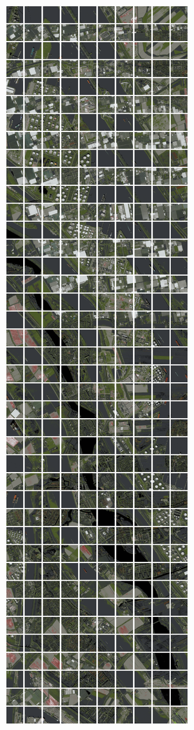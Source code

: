 <html>
<div>
<img src="https://github.com/HakkaTjakka/NL_TILE_MAP/blob/main/18/605/-1047/r.6050.-10470.png" height="44" width="44">
<img src="https://github.com/HakkaTjakka/NL_TILE_MAP/blob/main/18/605/-1047/r.6051.-10470.png" height="44" width="44">
<img src="https://github.com/HakkaTjakka/NL_TILE_MAP/blob/main/18/605/-1047/r.6052.-10470.png" height="44" width="44">
<img src="https://github.com/HakkaTjakka/NL_TILE_MAP/blob/main/18/605/-1047/r.6053.-10470.png" height="44" width="44">
<img src="https://github.com/HakkaTjakka/NL_TILE_MAP/blob/main/18/605/-1047/r.6054.-10470.png" height="44" width="44">
<img src="https://github.com/HakkaTjakka/NL_TILE_MAP/blob/main/18/605/-1047/r.6055.-10470.png" height="44" width="44">
<img src="https://github.com/HakkaTjakka/NL_TILE_MAP/blob/main/18/605/-1047/r.6056.-10470.png" height="44" width="44">
<img src="https://github.com/HakkaTjakka/NL_TILE_MAP/blob/main/18/605/-1047/r.6057.-10470.png" height="44" width="44">
<img src="https://github.com/HakkaTjakka/NL_TILE_MAP/blob/main/18/605/-1047/r.6058.-10470.png" height="44" width="44">
<img src="https://github.com/HakkaTjakka/NL_TILE_MAP/blob/main/18/605/-1047/r.6059.-10470.png" height="44" width="44">
<img src="https://github.com/HakkaTjakka/NL_TILE_MAP/blob/main/18/606/-1047/r.6060.-10470.png" height="44" width="44">
<img src="https://github.com/HakkaTjakka/NL_TILE_MAP/blob/main/18/606/-1047/r.6061.-10470.png" height="44" width="44">
<img src="https://github.com/HakkaTjakka/NL_TILE_MAP/blob/main/18/606/-1047/r.6062.-10470.png" height="44" width="44">
<img src="https://github.com/HakkaTjakka/NL_TILE_MAP/blob/main/18/606/-1047/r.6063.-10470.png" height="44" width="44">
<img src="https://github.com/HakkaTjakka/NL_TILE_MAP/blob/main/18/606/-1047/r.6064.-10470.png" height="44" width="44">
<img src="https://github.com/HakkaTjakka/NL_TILE_MAP/blob/main/18/606/-1047/r.6065.-10470.png" height="44" width="44">
<img src="https://github.com/HakkaTjakka/NL_TILE_MAP/blob/main/18/606/-1047/r.6066.-10470.png" height="44" width="44">
<img src="https://github.com/HakkaTjakka/NL_TILE_MAP/blob/main/18/606/-1047/r.6067.-10470.png" height="44" width="44">
<img src="https://github.com/HakkaTjakka/NL_TILE_MAP/blob/main/18/606/-1047/r.6068.-10470.png" height="44" width="44">
<img src="https://github.com/HakkaTjakka/NL_TILE_MAP/blob/main/18/606/-1047/r.6069.-10470.png" height="44" width="44">
<br>
<img src="https://github.com/HakkaTjakka/NL_TILE_MAP/blob/main/18/605/-1047/r.6050.-10469.png" height="44" width="44">
<img src="https://github.com/HakkaTjakka/NL_TILE_MAP/blob/main/18/605/-1047/r.6051.-10469.png" height="44" width="44">
<img src="https://github.com/HakkaTjakka/NL_TILE_MAP/blob/main/18/605/-1047/r.6052.-10469.png" height="44" width="44">
<img src="https://github.com/HakkaTjakka/NL_TILE_MAP/blob/main/18/605/-1047/r.6053.-10469.png" height="44" width="44">
<img src="https://github.com/HakkaTjakka/NL_TILE_MAP/blob/main/18/605/-1047/r.6054.-10469.png" height="44" width="44">
<img src="https://github.com/HakkaTjakka/NL_TILE_MAP/blob/main/18/605/-1047/r.6055.-10469.png" height="44" width="44">
<img src="https://github.com/HakkaTjakka/NL_TILE_MAP/blob/main/18/605/-1047/r.6056.-10469.png" height="44" width="44">
<img src="https://github.com/HakkaTjakka/NL_TILE_MAP/blob/main/18/605/-1047/r.6057.-10469.png" height="44" width="44">
<img src="https://github.com/HakkaTjakka/NL_TILE_MAP/blob/main/18/605/-1047/r.6058.-10469.png" height="44" width="44">
<img src="https://github.com/HakkaTjakka/NL_TILE_MAP/blob/main/18/605/-1047/r.6059.-10469.png" height="44" width="44">
<img src="https://github.com/HakkaTjakka/NL_TILE_MAP/blob/main/18/606/-1047/r.6060.-10469.png" height="44" width="44">
<img src="https://github.com/HakkaTjakka/NL_TILE_MAP/blob/main/18/606/-1047/r.6061.-10469.png" height="44" width="44">
<img src="https://github.com/HakkaTjakka/NL_TILE_MAP/blob/main/18/606/-1047/r.6062.-10469.png" height="44" width="44">
<img src="https://github.com/HakkaTjakka/NL_TILE_MAP/blob/main/18/606/-1047/r.6063.-10469.png" height="44" width="44">
<img src="https://github.com/HakkaTjakka/NL_TILE_MAP/blob/main/18/606/-1047/r.6064.-10469.png" height="44" width="44">
<img src="https://github.com/HakkaTjakka/NL_TILE_MAP/blob/main/18/606/-1047/r.6065.-10469.png" height="44" width="44">
<img src="https://github.com/HakkaTjakka/NL_TILE_MAP/blob/main/18/606/-1047/r.6066.-10469.png" height="44" width="44">
<img src="https://github.com/HakkaTjakka/NL_TILE_MAP/blob/main/18/606/-1047/r.6067.-10469.png" height="44" width="44">
<img src="https://github.com/HakkaTjakka/NL_TILE_MAP/blob/main/18/606/-1047/r.6068.-10469.png" height="44" width="44">
<img src="https://github.com/HakkaTjakka/NL_TILE_MAP/blob/main/18/606/-1047/r.6069.-10469.png" height="44" width="44">
<br>
<img src="https://github.com/HakkaTjakka/NL_TILE_MAP/blob/main/18/605/-1047/r.6050.-10468.png" height="44" width="44">
<img src="https://github.com/HakkaTjakka/NL_TILE_MAP/blob/main/18/605/-1047/r.6051.-10468.png" height="44" width="44">
<img src="https://github.com/HakkaTjakka/NL_TILE_MAP/blob/main/18/605/-1047/r.6052.-10468.png" height="44" width="44">
<img src="https://github.com/HakkaTjakka/NL_TILE_MAP/blob/main/18/605/-1047/r.6053.-10468.png" height="44" width="44">
<img src="https://github.com/HakkaTjakka/NL_TILE_MAP/blob/main/18/605/-1047/r.6054.-10468.png" height="44" width="44">
<img src="https://github.com/HakkaTjakka/NL_TILE_MAP/blob/main/18/605/-1047/r.6055.-10468.png" height="44" width="44">
<img src="https://github.com/HakkaTjakka/NL_TILE_MAP/blob/main/18/605/-1047/r.6056.-10468.png" height="44" width="44">
<img src="https://github.com/HakkaTjakka/NL_TILE_MAP/blob/main/18/605/-1047/r.6057.-10468.png" height="44" width="44">
<img src="https://github.com/HakkaTjakka/NL_TILE_MAP/blob/main/18/605/-1047/r.6058.-10468.png" height="44" width="44">
<img src="https://github.com/HakkaTjakka/NL_TILE_MAP/blob/main/18/605/-1047/r.6059.-10468.png" height="44" width="44">
<img src="https://github.com/HakkaTjakka/NL_TILE_MAP/blob/main/18/606/-1047/r.6060.-10468.png" height="44" width="44">
<img src="https://github.com/HakkaTjakka/NL_TILE_MAP/blob/main/18/606/-1047/r.6061.-10468.png" height="44" width="44">
<img src="https://github.com/HakkaTjakka/NL_TILE_MAP/blob/main/18/606/-1047/r.6062.-10468.png" height="44" width="44">
<img src="https://github.com/HakkaTjakka/NL_TILE_MAP/blob/main/18/606/-1047/r.6063.-10468.png" height="44" width="44">
<img src="https://github.com/HakkaTjakka/NL_TILE_MAP/blob/main/18/606/-1047/r.6064.-10468.png" height="44" width="44">
<img src="https://github.com/HakkaTjakka/NL_TILE_MAP/blob/main/18/606/-1047/r.6065.-10468.png" height="44" width="44">
<img src="https://github.com/HakkaTjakka/NL_TILE_MAP/blob/main/18/606/-1047/r.6066.-10468.png" height="44" width="44">
<img src="https://github.com/HakkaTjakka/NL_TILE_MAP/blob/main/18/606/-1047/r.6067.-10468.png" height="44" width="44">
<img src="https://github.com/HakkaTjakka/NL_TILE_MAP/blob/main/18/606/-1047/r.6068.-10468.png" height="44" width="44">
<img src="https://github.com/HakkaTjakka/NL_TILE_MAP/blob/main/18/606/-1047/r.6069.-10468.png" height="44" width="44">
<br>
<img src="https://github.com/HakkaTjakka/NL_TILE_MAP/blob/main/18/605/-1047/r.6050.-10467.png" height="44" width="44">
<img src="https://github.com/HakkaTjakka/NL_TILE_MAP/blob/main/18/605/-1047/r.6051.-10467.png" height="44" width="44">
<img src="https://github.com/HakkaTjakka/NL_TILE_MAP/blob/main/18/605/-1047/r.6052.-10467.png" height="44" width="44">
<img src="https://github.com/HakkaTjakka/NL_TILE_MAP/blob/main/18/605/-1047/r.6053.-10467.png" height="44" width="44">
<img src="https://github.com/HakkaTjakka/NL_TILE_MAP/blob/main/18/605/-1047/r.6054.-10467.png" height="44" width="44">
<img src="https://github.com/HakkaTjakka/NL_TILE_MAP/blob/main/18/605/-1047/r.6055.-10467.png" height="44" width="44">
<img src="https://github.com/HakkaTjakka/NL_TILE_MAP/blob/main/18/605/-1047/r.6056.-10467.png" height="44" width="44">
<img src="https://github.com/HakkaTjakka/NL_TILE_MAP/blob/main/18/605/-1047/r.6057.-10467.png" height="44" width="44">
<img src="https://github.com/HakkaTjakka/NL_TILE_MAP/blob/main/18/605/-1047/r.6058.-10467.png" height="44" width="44">
<img src="https://github.com/HakkaTjakka/NL_TILE_MAP/blob/main/18/605/-1047/r.6059.-10467.png" height="44" width="44">
<img src="https://github.com/HakkaTjakka/NL_TILE_MAP/blob/main/18/606/-1047/r.6060.-10467.png" height="44" width="44">
<img src="https://github.com/HakkaTjakka/NL_TILE_MAP/blob/main/18/606/-1047/r.6061.-10467.png" height="44" width="44">
<img src="https://github.com/HakkaTjakka/NL_TILE_MAP/blob/main/18/606/-1047/r.6062.-10467.png" height="44" width="44">
<img src="https://github.com/HakkaTjakka/NL_TILE_MAP/blob/main/18/606/-1047/r.6063.-10467.png" height="44" width="44">
<img src="https://github.com/HakkaTjakka/NL_TILE_MAP/blob/main/18/606/-1047/r.6064.-10467.png" height="44" width="44">
<img src="https://github.com/HakkaTjakka/NL_TILE_MAP/blob/main/18/606/-1047/r.6065.-10467.png" height="44" width="44">
<img src="https://github.com/HakkaTjakka/NL_TILE_MAP/blob/main/18/606/-1047/r.6066.-10467.png" height="44" width="44">
<img src="https://github.com/HakkaTjakka/NL_TILE_MAP/blob/main/18/606/-1047/r.6067.-10467.png" height="44" width="44">
<img src="https://github.com/HakkaTjakka/NL_TILE_MAP/blob/main/18/606/-1047/r.6068.-10467.png" height="44" width="44">
<img src="https://github.com/HakkaTjakka/NL_TILE_MAP/blob/main/18/606/-1047/r.6069.-10467.png" height="44" width="44">
<br>
<img src="https://github.com/HakkaTjakka/NL_TILE_MAP/blob/main/18/605/-1047/r.6050.-10466.png" height="44" width="44">
<img src="https://github.com/HakkaTjakka/NL_TILE_MAP/blob/main/18/605/-1047/r.6051.-10466.png" height="44" width="44">
<img src="https://github.com/HakkaTjakka/NL_TILE_MAP/blob/main/18/605/-1047/r.6052.-10466.png" height="44" width="44">
<img src="https://github.com/HakkaTjakka/NL_TILE_MAP/blob/main/18/605/-1047/r.6053.-10466.png" height="44" width="44">
<img src="https://github.com/HakkaTjakka/NL_TILE_MAP/blob/main/18/605/-1047/r.6054.-10466.png" height="44" width="44">
<img src="https://github.com/HakkaTjakka/NL_TILE_MAP/blob/main/18/605/-1047/r.6055.-10466.png" height="44" width="44">
<img src="https://github.com/HakkaTjakka/NL_TILE_MAP/blob/main/18/605/-1047/r.6056.-10466.png" height="44" width="44">
<img src="https://github.com/HakkaTjakka/NL_TILE_MAP/blob/main/18/605/-1047/r.6057.-10466.png" height="44" width="44">
<img src="https://github.com/HakkaTjakka/NL_TILE_MAP/blob/main/18/605/-1047/r.6058.-10466.png" height="44" width="44">
<img src="https://github.com/HakkaTjakka/NL_TILE_MAP/blob/main/18/605/-1047/r.6059.-10466.png" height="44" width="44">
<img src="https://github.com/HakkaTjakka/NL_TILE_MAP/blob/main/18/606/-1047/r.6060.-10466.png" height="44" width="44">
<img src="https://github.com/HakkaTjakka/NL_TILE_MAP/blob/main/18/606/-1047/r.6061.-10466.png" height="44" width="44">
<img src="https://github.com/HakkaTjakka/NL_TILE_MAP/blob/main/18/606/-1047/r.6062.-10466.png" height="44" width="44">
<img src="https://github.com/HakkaTjakka/NL_TILE_MAP/blob/main/18/606/-1047/r.6063.-10466.png" height="44" width="44">
<img src="https://github.com/HakkaTjakka/NL_TILE_MAP/blob/main/18/606/-1047/r.6064.-10466.png" height="44" width="44">
<img src="https://github.com/HakkaTjakka/NL_TILE_MAP/blob/main/18/606/-1047/r.6065.-10466.png" height="44" width="44">
<img src="https://github.com/HakkaTjakka/NL_TILE_MAP/blob/main/18/606/-1047/r.6066.-10466.png" height="44" width="44">
<img src="https://github.com/HakkaTjakka/NL_TILE_MAP/blob/main/18/606/-1047/r.6067.-10466.png" height="44" width="44">
<img src="https://github.com/HakkaTjakka/NL_TILE_MAP/blob/main/18/606/-1047/r.6068.-10466.png" height="44" width="44">
<img src="https://github.com/HakkaTjakka/NL_TILE_MAP/blob/main/18/606/-1047/r.6069.-10466.png" height="44" width="44">
<br>
<img src="https://github.com/HakkaTjakka/NL_TILE_MAP/blob/main/18/605/-1047/r.6050.-10465.png" height="44" width="44">
<img src="https://github.com/HakkaTjakka/NL_TILE_MAP/blob/main/18/605/-1047/r.6051.-10465.png" height="44" width="44">
<img src="https://github.com/HakkaTjakka/NL_TILE_MAP/blob/main/18/605/-1047/r.6052.-10465.png" height="44" width="44">
<img src="https://github.com/HakkaTjakka/NL_TILE_MAP/blob/main/18/605/-1047/r.6053.-10465.png" height="44" width="44">
<img src="https://github.com/HakkaTjakka/NL_TILE_MAP/blob/main/18/605/-1047/r.6054.-10465.png" height="44" width="44">
<img src="https://github.com/HakkaTjakka/NL_TILE_MAP/blob/main/18/605/-1047/r.6055.-10465.png" height="44" width="44">
<img src="https://github.com/HakkaTjakka/NL_TILE_MAP/blob/main/18/605/-1047/r.6056.-10465.png" height="44" width="44">
<img src="https://github.com/HakkaTjakka/NL_TILE_MAP/blob/main/18/605/-1047/r.6057.-10465.png" height="44" width="44">
<img src="https://github.com/HakkaTjakka/NL_TILE_MAP/blob/main/18/605/-1047/r.6058.-10465.png" height="44" width="44">
<img src="https://github.com/HakkaTjakka/NL_TILE_MAP/blob/main/18/605/-1047/r.6059.-10465.png" height="44" width="44">
<img src="https://github.com/HakkaTjakka/NL_TILE_MAP/blob/main/18/606/-1047/r.6060.-10465.png" height="44" width="44">
<img src="https://github.com/HakkaTjakka/NL_TILE_MAP/blob/main/18/606/-1047/r.6061.-10465.png" height="44" width="44">
<img src="https://github.com/HakkaTjakka/NL_TILE_MAP/blob/main/18/606/-1047/r.6062.-10465.png" height="44" width="44">
<img src="https://github.com/HakkaTjakka/NL_TILE_MAP/blob/main/18/606/-1047/r.6063.-10465.png" height="44" width="44">
<img src="https://github.com/HakkaTjakka/NL_TILE_MAP/blob/main/18/606/-1047/r.6064.-10465.png" height="44" width="44">
<img src="https://github.com/HakkaTjakka/NL_TILE_MAP/blob/main/18/606/-1047/r.6065.-10465.png" height="44" width="44">
<img src="https://github.com/HakkaTjakka/NL_TILE_MAP/blob/main/18/606/-1047/r.6066.-10465.png" height="44" width="44">
<img src="https://github.com/HakkaTjakka/NL_TILE_MAP/blob/main/18/606/-1047/r.6067.-10465.png" height="44" width="44">
<img src="https://github.com/HakkaTjakka/NL_TILE_MAP/blob/main/18/606/-1047/r.6068.-10465.png" height="44" width="44">
<img src="https://github.com/HakkaTjakka/NL_TILE_MAP/blob/main/18/606/-1047/r.6069.-10465.png" height="44" width="44">
<br>
<img src="https://github.com/HakkaTjakka/NL_TILE_MAP/blob/main/18/605/-1047/r.6050.-10464.png" height="44" width="44">
<img src="https://github.com/HakkaTjakka/NL_TILE_MAP/blob/main/18/605/-1047/r.6051.-10464.png" height="44" width="44">
<img src="https://github.com/HakkaTjakka/NL_TILE_MAP/blob/main/18/605/-1047/r.6052.-10464.png" height="44" width="44">
<img src="https://github.com/HakkaTjakka/NL_TILE_MAP/blob/main/18/605/-1047/r.6053.-10464.png" height="44" width="44">
<img src="https://github.com/HakkaTjakka/NL_TILE_MAP/blob/main/18/605/-1047/r.6054.-10464.png" height="44" width="44">
<img src="https://github.com/HakkaTjakka/NL_TILE_MAP/blob/main/18/605/-1047/r.6055.-10464.png" height="44" width="44">
<img src="https://github.com/HakkaTjakka/NL_TILE_MAP/blob/main/18/605/-1047/r.6056.-10464.png" height="44" width="44">
<img src="https://github.com/HakkaTjakka/NL_TILE_MAP/blob/main/18/605/-1047/r.6057.-10464.png" height="44" width="44">
<img src="https://github.com/HakkaTjakka/NL_TILE_MAP/blob/main/18/605/-1047/r.6058.-10464.png" height="44" width="44">
<img src="https://github.com/HakkaTjakka/NL_TILE_MAP/blob/main/18/605/-1047/r.6059.-10464.png" height="44" width="44">
<img src="https://github.com/HakkaTjakka/NL_TILE_MAP/blob/main/18/606/-1047/r.6060.-10464.png" height="44" width="44">
<img src="https://github.com/HakkaTjakka/NL_TILE_MAP/blob/main/18/606/-1047/r.6061.-10464.png" height="44" width="44">
<img src="https://github.com/HakkaTjakka/NL_TILE_MAP/blob/main/18/606/-1047/r.6062.-10464.png" height="44" width="44">
<img src="https://github.com/HakkaTjakka/NL_TILE_MAP/blob/main/18/606/-1047/r.6063.-10464.png" height="44" width="44">
<img src="https://github.com/HakkaTjakka/NL_TILE_MAP/blob/main/18/606/-1047/r.6064.-10464.png" height="44" width="44">
<img src="https://github.com/HakkaTjakka/NL_TILE_MAP/blob/main/18/606/-1047/r.6065.-10464.png" height="44" width="44">
<img src="https://github.com/HakkaTjakka/NL_TILE_MAP/blob/main/18/606/-1047/r.6066.-10464.png" height="44" width="44">
<img src="https://github.com/HakkaTjakka/NL_TILE_MAP/blob/main/18/606/-1047/r.6067.-10464.png" height="44" width="44">
<img src="https://github.com/HakkaTjakka/NL_TILE_MAP/blob/main/18/606/-1047/r.6068.-10464.png" height="44" width="44">
<img src="https://github.com/HakkaTjakka/NL_TILE_MAP/blob/main/18/606/-1047/r.6069.-10464.png" height="44" width="44">
<br>
<img src="https://github.com/HakkaTjakka/NL_TILE_MAP/blob/main/18/605/-1047/r.6050.-10463.png" height="44" width="44">
<img src="https://github.com/HakkaTjakka/NL_TILE_MAP/blob/main/18/605/-1047/r.6051.-10463.png" height="44" width="44">
<img src="https://github.com/HakkaTjakka/NL_TILE_MAP/blob/main/18/605/-1047/r.6052.-10463.png" height="44" width="44">
<img src="https://github.com/HakkaTjakka/NL_TILE_MAP/blob/main/18/605/-1047/r.6053.-10463.png" height="44" width="44">
<img src="https://github.com/HakkaTjakka/NL_TILE_MAP/blob/main/18/605/-1047/r.6054.-10463.png" height="44" width="44">
<img src="https://github.com/HakkaTjakka/NL_TILE_MAP/blob/main/18/605/-1047/r.6055.-10463.png" height="44" width="44">
<img src="https://github.com/HakkaTjakka/NL_TILE_MAP/blob/main/18/605/-1047/r.6056.-10463.png" height="44" width="44">
<img src="https://github.com/HakkaTjakka/NL_TILE_MAP/blob/main/18/605/-1047/r.6057.-10463.png" height="44" width="44">
<img src="https://github.com/HakkaTjakka/NL_TILE_MAP/blob/main/18/605/-1047/r.6058.-10463.png" height="44" width="44">
<img src="https://github.com/HakkaTjakka/NL_TILE_MAP/blob/main/18/605/-1047/r.6059.-10463.png" height="44" width="44">
<img src="https://github.com/HakkaTjakka/NL_TILE_MAP/blob/main/18/606/-1047/r.6060.-10463.png" height="44" width="44">
<img src="https://github.com/HakkaTjakka/NL_TILE_MAP/blob/main/18/606/-1047/r.6061.-10463.png" height="44" width="44">
<img src="https://github.com/HakkaTjakka/NL_TILE_MAP/blob/main/18/606/-1047/r.6062.-10463.png" height="44" width="44">
<img src="https://github.com/HakkaTjakka/NL_TILE_MAP/blob/main/18/606/-1047/r.6063.-10463.png" height="44" width="44">
<img src="https://github.com/HakkaTjakka/NL_TILE_MAP/blob/main/18/606/-1047/r.6064.-10463.png" height="44" width="44">
<img src="https://github.com/HakkaTjakka/NL_TILE_MAP/blob/main/18/606/-1047/r.6065.-10463.png" height="44" width="44">
<img src="https://github.com/HakkaTjakka/NL_TILE_MAP/blob/main/18/606/-1047/r.6066.-10463.png" height="44" width="44">
<img src="https://github.com/HakkaTjakka/NL_TILE_MAP/blob/main/18/606/-1047/r.6067.-10463.png" height="44" width="44">
<img src="https://github.com/HakkaTjakka/NL_TILE_MAP/blob/main/18/606/-1047/r.6068.-10463.png" height="44" width="44">
<img src="https://github.com/HakkaTjakka/NL_TILE_MAP/blob/main/18/606/-1047/r.6069.-10463.png" height="44" width="44">
<br>
<img src="https://github.com/HakkaTjakka/NL_TILE_MAP/blob/main/18/605/-1047/r.6050.-10462.png" height="44" width="44">
<img src="https://github.com/HakkaTjakka/NL_TILE_MAP/blob/main/18/605/-1047/r.6051.-10462.png" height="44" width="44">
<img src="https://github.com/HakkaTjakka/NL_TILE_MAP/blob/main/18/605/-1047/r.6052.-10462.png" height="44" width="44">
<img src="https://github.com/HakkaTjakka/NL_TILE_MAP/blob/main/18/605/-1047/r.6053.-10462.png" height="44" width="44">
<img src="https://github.com/HakkaTjakka/NL_TILE_MAP/blob/main/18/605/-1047/r.6054.-10462.png" height="44" width="44">
<img src="https://github.com/HakkaTjakka/NL_TILE_MAP/blob/main/18/605/-1047/r.6055.-10462.png" height="44" width="44">
<img src="https://github.com/HakkaTjakka/NL_TILE_MAP/blob/main/18/605/-1047/r.6056.-10462.png" height="44" width="44">
<img src="https://github.com/HakkaTjakka/NL_TILE_MAP/blob/main/18/605/-1047/r.6057.-10462.png" height="44" width="44">
<img src="https://github.com/HakkaTjakka/NL_TILE_MAP/blob/main/18/605/-1047/r.6058.-10462.png" height="44" width="44">
<img src="https://github.com/HakkaTjakka/NL_TILE_MAP/blob/main/18/605/-1047/r.6059.-10462.png" height="44" width="44">
<img src="https://github.com/HakkaTjakka/NL_TILE_MAP/blob/main/18/606/-1047/r.6060.-10462.png" height="44" width="44">
<img src="https://github.com/HakkaTjakka/NL_TILE_MAP/blob/main/18/606/-1047/r.6061.-10462.png" height="44" width="44">
<img src="https://github.com/HakkaTjakka/NL_TILE_MAP/blob/main/18/606/-1047/r.6062.-10462.png" height="44" width="44">
<img src="https://github.com/HakkaTjakka/NL_TILE_MAP/blob/main/18/606/-1047/r.6063.-10462.png" height="44" width="44">
<img src="https://github.com/HakkaTjakka/NL_TILE_MAP/blob/main/18/606/-1047/r.6064.-10462.png" height="44" width="44">
<img src="https://github.com/HakkaTjakka/NL_TILE_MAP/blob/main/18/606/-1047/r.6065.-10462.png" height="44" width="44">
<img src="https://github.com/HakkaTjakka/NL_TILE_MAP/blob/main/18/606/-1047/r.6066.-10462.png" height="44" width="44">
<img src="https://github.com/HakkaTjakka/NL_TILE_MAP/blob/main/18/606/-1047/r.6067.-10462.png" height="44" width="44">
<img src="https://github.com/HakkaTjakka/NL_TILE_MAP/blob/main/18/606/-1047/r.6068.-10462.png" height="44" width="44">
<img src="https://github.com/HakkaTjakka/NL_TILE_MAP/blob/main/18/606/-1047/r.6069.-10462.png" height="44" width="44">
<br>
<img src="https://github.com/HakkaTjakka/NL_TILE_MAP/blob/main/18/605/-1047/r.6050.-10461.png" height="44" width="44">
<img src="https://github.com/HakkaTjakka/NL_TILE_MAP/blob/main/18/605/-1047/r.6051.-10461.png" height="44" width="44">
<img src="https://github.com/HakkaTjakka/NL_TILE_MAP/blob/main/18/605/-1047/r.6052.-10461.png" height="44" width="44">
<img src="https://github.com/HakkaTjakka/NL_TILE_MAP/blob/main/18/605/-1047/r.6053.-10461.png" height="44" width="44">
<img src="https://github.com/HakkaTjakka/NL_TILE_MAP/blob/main/18/605/-1047/r.6054.-10461.png" height="44" width="44">
<img src="https://github.com/HakkaTjakka/NL_TILE_MAP/blob/main/18/605/-1047/r.6055.-10461.png" height="44" width="44">
<img src="https://github.com/HakkaTjakka/NL_TILE_MAP/blob/main/18/605/-1047/r.6056.-10461.png" height="44" width="44">
<img src="https://github.com/HakkaTjakka/NL_TILE_MAP/blob/main/18/605/-1047/r.6057.-10461.png" height="44" width="44">
<img src="https://github.com/HakkaTjakka/NL_TILE_MAP/blob/main/18/605/-1047/r.6058.-10461.png" height="44" width="44">
<img src="https://github.com/HakkaTjakka/NL_TILE_MAP/blob/main/18/605/-1047/r.6059.-10461.png" height="44" width="44">
<img src="https://github.com/HakkaTjakka/NL_TILE_MAP/blob/main/18/606/-1047/r.6060.-10461.png" height="44" width="44">
<img src="https://github.com/HakkaTjakka/NL_TILE_MAP/blob/main/18/606/-1047/r.6061.-10461.png" height="44" width="44">
<img src="https://github.com/HakkaTjakka/NL_TILE_MAP/blob/main/18/606/-1047/r.6062.-10461.png" height="44" width="44">
<img src="https://github.com/HakkaTjakka/NL_TILE_MAP/blob/main/18/606/-1047/r.6063.-10461.png" height="44" width="44">
<img src="https://github.com/HakkaTjakka/NL_TILE_MAP/blob/main/18/606/-1047/r.6064.-10461.png" height="44" width="44">
<img src="https://github.com/HakkaTjakka/NL_TILE_MAP/blob/main/18/606/-1047/r.6065.-10461.png" height="44" width="44">
<img src="https://github.com/HakkaTjakka/NL_TILE_MAP/blob/main/18/606/-1047/r.6066.-10461.png" height="44" width="44">
<img src="https://github.com/HakkaTjakka/NL_TILE_MAP/blob/main/18/606/-1047/r.6067.-10461.png" height="44" width="44">
<img src="https://github.com/HakkaTjakka/NL_TILE_MAP/blob/main/18/606/-1047/r.6068.-10461.png" height="44" width="44">
<img src="https://github.com/HakkaTjakka/NL_TILE_MAP/blob/main/18/606/-1047/r.6069.-10461.png" height="44" width="44">
<br>
<img src="https://github.com/HakkaTjakka/NL_TILE_MAP/blob/main/18/605/-1046/r.6050.-10460.png" height="44" width="44">
<img src="https://github.com/HakkaTjakka/NL_TILE_MAP/blob/main/18/605/-1046/r.6051.-10460.png" height="44" width="44">
<img src="https://github.com/HakkaTjakka/NL_TILE_MAP/blob/main/18/605/-1046/r.6052.-10460.png" height="44" width="44">
<img src="https://github.com/HakkaTjakka/NL_TILE_MAP/blob/main/18/605/-1046/r.6053.-10460.png" height="44" width="44">
<img src="https://github.com/HakkaTjakka/NL_TILE_MAP/blob/main/18/605/-1046/r.6054.-10460.png" height="44" width="44">
<img src="https://github.com/HakkaTjakka/NL_TILE_MAP/blob/main/18/605/-1046/r.6055.-10460.png" height="44" width="44">
<img src="https://github.com/HakkaTjakka/NL_TILE_MAP/blob/main/18/605/-1046/r.6056.-10460.png" height="44" width="44">
<img src="https://github.com/HakkaTjakka/NL_TILE_MAP/blob/main/18/605/-1046/r.6057.-10460.png" height="44" width="44">
<img src="https://github.com/HakkaTjakka/NL_TILE_MAP/blob/main/18/605/-1046/r.6058.-10460.png" height="44" width="44">
<img src="https://github.com/HakkaTjakka/NL_TILE_MAP/blob/main/18/605/-1046/r.6059.-10460.png" height="44" width="44">
<img src="https://github.com/HakkaTjakka/NL_TILE_MAP/blob/main/18/606/-1046/r.6060.-10460.png" height="44" width="44">
<img src="https://github.com/HakkaTjakka/NL_TILE_MAP/blob/main/18/606/-1046/r.6061.-10460.png" height="44" width="44">
<img src="https://github.com/HakkaTjakka/NL_TILE_MAP/blob/main/18/606/-1046/r.6062.-10460.png" height="44" width="44">
<img src="https://github.com/HakkaTjakka/NL_TILE_MAP/blob/main/18/606/-1046/r.6063.-10460.png" height="44" width="44">
<img src="https://github.com/HakkaTjakka/NL_TILE_MAP/blob/main/18/606/-1046/r.6064.-10460.png" height="44" width="44">
<img src="https://github.com/HakkaTjakka/NL_TILE_MAP/blob/main/18/606/-1046/r.6065.-10460.png" height="44" width="44">
<img src="https://github.com/HakkaTjakka/NL_TILE_MAP/blob/main/18/606/-1046/r.6066.-10460.png" height="44" width="44">
<img src="https://github.com/HakkaTjakka/NL_TILE_MAP/blob/main/18/606/-1046/r.6067.-10460.png" height="44" width="44">
<img src="https://github.com/HakkaTjakka/NL_TILE_MAP/blob/main/18/606/-1046/r.6068.-10460.png" height="44" width="44">
<img src="https://github.com/HakkaTjakka/NL_TILE_MAP/blob/main/18/606/-1046/r.6069.-10460.png" height="44" width="44">
<br>
<img src="https://github.com/HakkaTjakka/NL_TILE_MAP/blob/main/18/605/-1046/r.6050.-10459.png" height="44" width="44">
<img src="https://github.com/HakkaTjakka/NL_TILE_MAP/blob/main/18/605/-1046/r.6051.-10459.png" height="44" width="44">
<img src="https://github.com/HakkaTjakka/NL_TILE_MAP/blob/main/18/605/-1046/r.6052.-10459.png" height="44" width="44">
<img src="https://github.com/HakkaTjakka/NL_TILE_MAP/blob/main/18/605/-1046/r.6053.-10459.png" height="44" width="44">
<img src="https://github.com/HakkaTjakka/NL_TILE_MAP/blob/main/18/605/-1046/r.6054.-10459.png" height="44" width="44">
<img src="https://github.com/HakkaTjakka/NL_TILE_MAP/blob/main/18/605/-1046/r.6055.-10459.png" height="44" width="44">
<img src="https://github.com/HakkaTjakka/NL_TILE_MAP/blob/main/18/605/-1046/r.6056.-10459.png" height="44" width="44">
<img src="https://github.com/HakkaTjakka/NL_TILE_MAP/blob/main/18/605/-1046/r.6057.-10459.png" height="44" width="44">
<img src="https://github.com/HakkaTjakka/NL_TILE_MAP/blob/main/18/605/-1046/r.6058.-10459.png" height="44" width="44">
<img src="https://github.com/HakkaTjakka/NL_TILE_MAP/blob/main/18/605/-1046/r.6059.-10459.png" height="44" width="44">
<img src="https://github.com/HakkaTjakka/NL_TILE_MAP/blob/main/18/606/-1046/r.6060.-10459.png" height="44" width="44">
<img src="https://github.com/HakkaTjakka/NL_TILE_MAP/blob/main/18/606/-1046/r.6061.-10459.png" height="44" width="44">
<img src="https://github.com/HakkaTjakka/NL_TILE_MAP/blob/main/18/606/-1046/r.6062.-10459.png" height="44" width="44">
<img src="https://github.com/HakkaTjakka/NL_TILE_MAP/blob/main/18/606/-1046/r.6063.-10459.png" height="44" width="44">
<img src="https://github.com/HakkaTjakka/NL_TILE_MAP/blob/main/18/606/-1046/r.6064.-10459.png" height="44" width="44">
<img src="https://github.com/HakkaTjakka/NL_TILE_MAP/blob/main/18/606/-1046/r.6065.-10459.png" height="44" width="44">
<img src="https://github.com/HakkaTjakka/NL_TILE_MAP/blob/main/18/606/-1046/r.6066.-10459.png" height="44" width="44">
<img src="https://github.com/HakkaTjakka/NL_TILE_MAP/blob/main/18/606/-1046/r.6067.-10459.png" height="44" width="44">
<img src="https://github.com/HakkaTjakka/NL_TILE_MAP/blob/main/18/606/-1046/r.6068.-10459.png" height="44" width="44">
<img src="https://github.com/HakkaTjakka/NL_TILE_MAP/blob/main/18/606/-1046/r.6069.-10459.png" height="44" width="44">
<br>
<img src="https://github.com/HakkaTjakka/NL_TILE_MAP/blob/main/18/605/-1046/r.6050.-10458.png" height="44" width="44">
<img src="https://github.com/HakkaTjakka/NL_TILE_MAP/blob/main/18/605/-1046/r.6051.-10458.png" height="44" width="44">
<img src="https://github.com/HakkaTjakka/NL_TILE_MAP/blob/main/18/605/-1046/r.6052.-10458.png" height="44" width="44">
<img src="https://github.com/HakkaTjakka/NL_TILE_MAP/blob/main/18/605/-1046/r.6053.-10458.png" height="44" width="44">
<img src="https://github.com/HakkaTjakka/NL_TILE_MAP/blob/main/18/605/-1046/r.6054.-10458.png" height="44" width="44">
<img src="https://github.com/HakkaTjakka/NL_TILE_MAP/blob/main/18/605/-1046/r.6055.-10458.png" height="44" width="44">
<img src="https://github.com/HakkaTjakka/NL_TILE_MAP/blob/main/18/605/-1046/r.6056.-10458.png" height="44" width="44">
<img src="https://github.com/HakkaTjakka/NL_TILE_MAP/blob/main/18/605/-1046/r.6057.-10458.png" height="44" width="44">
<img src="https://github.com/HakkaTjakka/NL_TILE_MAP/blob/main/18/605/-1046/r.6058.-10458.png" height="44" width="44">
<img src="https://github.com/HakkaTjakka/NL_TILE_MAP/blob/main/18/605/-1046/r.6059.-10458.png" height="44" width="44">
<img src="https://github.com/HakkaTjakka/NL_TILE_MAP/blob/main/18/606/-1046/r.6060.-10458.png" height="44" width="44">
<img src="https://github.com/HakkaTjakka/NL_TILE_MAP/blob/main/18/606/-1046/r.6061.-10458.png" height="44" width="44">
<img src="https://github.com/HakkaTjakka/NL_TILE_MAP/blob/main/18/606/-1046/r.6062.-10458.png" height="44" width="44">
<img src="https://github.com/HakkaTjakka/NL_TILE_MAP/blob/main/18/606/-1046/r.6063.-10458.png" height="44" width="44">
<img src="https://github.com/HakkaTjakka/NL_TILE_MAP/blob/main/18/606/-1046/r.6064.-10458.png" height="44" width="44">
<img src="https://github.com/HakkaTjakka/NL_TILE_MAP/blob/main/18/606/-1046/r.6065.-10458.png" height="44" width="44">
<img src="https://github.com/HakkaTjakka/NL_TILE_MAP/blob/main/18/606/-1046/r.6066.-10458.png" height="44" width="44">
<img src="https://github.com/HakkaTjakka/NL_TILE_MAP/blob/main/18/606/-1046/r.6067.-10458.png" height="44" width="44">
<img src="https://github.com/HakkaTjakka/NL_TILE_MAP/blob/main/18/606/-1046/r.6068.-10458.png" height="44" width="44">
<img src="https://github.com/HakkaTjakka/NL_TILE_MAP/blob/main/18/606/-1046/r.6069.-10458.png" height="44" width="44">
<br>
<img src="https://github.com/HakkaTjakka/NL_TILE_MAP/blob/main/18/605/-1046/r.6050.-10457.png" height="44" width="44">
<img src="https://github.com/HakkaTjakka/NL_TILE_MAP/blob/main/18/605/-1046/r.6051.-10457.png" height="44" width="44">
<img src="https://github.com/HakkaTjakka/NL_TILE_MAP/blob/main/18/605/-1046/r.6052.-10457.png" height="44" width="44">
<img src="https://github.com/HakkaTjakka/NL_TILE_MAP/blob/main/18/605/-1046/r.6053.-10457.png" height="44" width="44">
<img src="https://github.com/HakkaTjakka/NL_TILE_MAP/blob/main/18/605/-1046/r.6054.-10457.png" height="44" width="44">
<img src="https://github.com/HakkaTjakka/NL_TILE_MAP/blob/main/18/605/-1046/r.6055.-10457.png" height="44" width="44">
<img src="https://github.com/HakkaTjakka/NL_TILE_MAP/blob/main/18/605/-1046/r.6056.-10457.png" height="44" width="44">
<img src="https://github.com/HakkaTjakka/NL_TILE_MAP/blob/main/18/605/-1046/r.6057.-10457.png" height="44" width="44">
<img src="https://github.com/HakkaTjakka/NL_TILE_MAP/blob/main/18/605/-1046/r.6058.-10457.png" height="44" width="44">
<img src="https://github.com/HakkaTjakka/NL_TILE_MAP/blob/main/18/605/-1046/r.6059.-10457.png" height="44" width="44">
<img src="https://github.com/HakkaTjakka/NL_TILE_MAP/blob/main/18/606/-1046/r.6060.-10457.png" height="44" width="44">
<img src="https://github.com/HakkaTjakka/NL_TILE_MAP/blob/main/18/606/-1046/r.6061.-10457.png" height="44" width="44">
<img src="https://github.com/HakkaTjakka/NL_TILE_MAP/blob/main/18/606/-1046/r.6062.-10457.png" height="44" width="44">
<img src="https://github.com/HakkaTjakka/NL_TILE_MAP/blob/main/18/606/-1046/r.6063.-10457.png" height="44" width="44">
<img src="https://github.com/HakkaTjakka/NL_TILE_MAP/blob/main/18/606/-1046/r.6064.-10457.png" height="44" width="44">
<img src="https://github.com/HakkaTjakka/NL_TILE_MAP/blob/main/18/606/-1046/r.6065.-10457.png" height="44" width="44">
<img src="https://github.com/HakkaTjakka/NL_TILE_MAP/blob/main/18/606/-1046/r.6066.-10457.png" height="44" width="44">
<img src="https://github.com/HakkaTjakka/NL_TILE_MAP/blob/main/18/606/-1046/r.6067.-10457.png" height="44" width="44">
<img src="https://github.com/HakkaTjakka/NL_TILE_MAP/blob/main/18/606/-1046/r.6068.-10457.png" height="44" width="44">
<img src="https://github.com/HakkaTjakka/NL_TILE_MAP/blob/main/18/606/-1046/r.6069.-10457.png" height="44" width="44">
<br>
<img src="https://github.com/HakkaTjakka/NL_TILE_MAP/blob/main/18/605/-1046/r.6050.-10456.png" height="44" width="44">
<img src="https://github.com/HakkaTjakka/NL_TILE_MAP/blob/main/18/605/-1046/r.6051.-10456.png" height="44" width="44">
<img src="https://github.com/HakkaTjakka/NL_TILE_MAP/blob/main/18/605/-1046/r.6052.-10456.png" height="44" width="44">
<img src="https://github.com/HakkaTjakka/NL_TILE_MAP/blob/main/18/605/-1046/r.6053.-10456.png" height="44" width="44">
<img src="https://github.com/HakkaTjakka/NL_TILE_MAP/blob/main/18/605/-1046/r.6054.-10456.png" height="44" width="44">
<img src="https://github.com/HakkaTjakka/NL_TILE_MAP/blob/main/18/605/-1046/r.6055.-10456.png" height="44" width="44">
<img src="https://github.com/HakkaTjakka/NL_TILE_MAP/blob/main/18/605/-1046/r.6056.-10456.png" height="44" width="44">
<img src="https://github.com/HakkaTjakka/NL_TILE_MAP/blob/main/18/605/-1046/r.6057.-10456.png" height="44" width="44">
<img src="https://github.com/HakkaTjakka/NL_TILE_MAP/blob/main/18/605/-1046/r.6058.-10456.png" height="44" width="44">
<img src="https://github.com/HakkaTjakka/NL_TILE_MAP/blob/main/18/605/-1046/r.6059.-10456.png" height="44" width="44">
<img src="https://github.com/HakkaTjakka/NL_TILE_MAP/blob/main/18/606/-1046/r.6060.-10456.png" height="44" width="44">
<img src="https://github.com/HakkaTjakka/NL_TILE_MAP/blob/main/18/606/-1046/r.6061.-10456.png" height="44" width="44">
<img src="https://github.com/HakkaTjakka/NL_TILE_MAP/blob/main/18/606/-1046/r.6062.-10456.png" height="44" width="44">
<img src="https://github.com/HakkaTjakka/NL_TILE_MAP/blob/main/18/606/-1046/r.6063.-10456.png" height="44" width="44">
<img src="https://github.com/HakkaTjakka/NL_TILE_MAP/blob/main/18/606/-1046/r.6064.-10456.png" height="44" width="44">
<img src="https://github.com/HakkaTjakka/NL_TILE_MAP/blob/main/18/606/-1046/r.6065.-10456.png" height="44" width="44">
<img src="https://github.com/HakkaTjakka/NL_TILE_MAP/blob/main/18/606/-1046/r.6066.-10456.png" height="44" width="44">
<img src="https://github.com/HakkaTjakka/NL_TILE_MAP/blob/main/18/606/-1046/r.6067.-10456.png" height="44" width="44">
<img src="https://github.com/HakkaTjakka/NL_TILE_MAP/blob/main/18/606/-1046/r.6068.-10456.png" height="44" width="44">
<img src="https://github.com/HakkaTjakka/NL_TILE_MAP/blob/main/18/606/-1046/r.6069.-10456.png" height="44" width="44">
<br>
<img src="https://github.com/HakkaTjakka/NL_TILE_MAP/blob/main/18/605/-1046/r.6050.-10455.png" height="44" width="44">
<img src="https://github.com/HakkaTjakka/NL_TILE_MAP/blob/main/18/605/-1046/r.6051.-10455.png" height="44" width="44">
<img src="https://github.com/HakkaTjakka/NL_TILE_MAP/blob/main/18/605/-1046/r.6052.-10455.png" height="44" width="44">
<img src="https://github.com/HakkaTjakka/NL_TILE_MAP/blob/main/18/605/-1046/r.6053.-10455.png" height="44" width="44">
<img src="https://github.com/HakkaTjakka/NL_TILE_MAP/blob/main/18/605/-1046/r.6054.-10455.png" height="44" width="44">
<img src="https://github.com/HakkaTjakka/NL_TILE_MAP/blob/main/18/605/-1046/r.6055.-10455.png" height="44" width="44">
<img src="https://github.com/HakkaTjakka/NL_TILE_MAP/blob/main/18/605/-1046/r.6056.-10455.png" height="44" width="44">
<img src="https://github.com/HakkaTjakka/NL_TILE_MAP/blob/main/18/605/-1046/r.6057.-10455.png" height="44" width="44">
<img src="https://github.com/HakkaTjakka/NL_TILE_MAP/blob/main/18/605/-1046/r.6058.-10455.png" height="44" width="44">
<img src="https://github.com/HakkaTjakka/NL_TILE_MAP/blob/main/18/605/-1046/r.6059.-10455.png" height="44" width="44">
<img src="https://github.com/HakkaTjakka/NL_TILE_MAP/blob/main/18/606/-1046/r.6060.-10455.png" height="44" width="44">
<img src="https://github.com/HakkaTjakka/NL_TILE_MAP/blob/main/18/606/-1046/r.6061.-10455.png" height="44" width="44">
<img src="https://github.com/HakkaTjakka/NL_TILE_MAP/blob/main/18/606/-1046/r.6062.-10455.png" height="44" width="44">
<img src="https://github.com/HakkaTjakka/NL_TILE_MAP/blob/main/18/606/-1046/r.6063.-10455.png" height="44" width="44">
<img src="https://github.com/HakkaTjakka/NL_TILE_MAP/blob/main/18/606/-1046/r.6064.-10455.png" height="44" width="44">
<img src="https://github.com/HakkaTjakka/NL_TILE_MAP/blob/main/18/606/-1046/r.6065.-10455.png" height="44" width="44">
<img src="https://github.com/HakkaTjakka/NL_TILE_MAP/blob/main/18/606/-1046/r.6066.-10455.png" height="44" width="44">
<img src="https://github.com/HakkaTjakka/NL_TILE_MAP/blob/main/18/606/-1046/r.6067.-10455.png" height="44" width="44">
<img src="https://github.com/HakkaTjakka/NL_TILE_MAP/blob/main/18/606/-1046/r.6068.-10455.png" height="44" width="44">
<img src="https://github.com/HakkaTjakka/NL_TILE_MAP/blob/main/18/606/-1046/r.6069.-10455.png" height="44" width="44">
<br>
<img src="https://github.com/HakkaTjakka/NL_TILE_MAP/blob/main/18/605/-1046/r.6050.-10454.png" height="44" width="44">
<img src="https://github.com/HakkaTjakka/NL_TILE_MAP/blob/main/18/605/-1046/r.6051.-10454.png" height="44" width="44">
<img src="https://github.com/HakkaTjakka/NL_TILE_MAP/blob/main/18/605/-1046/r.6052.-10454.png" height="44" width="44">
<img src="https://github.com/HakkaTjakka/NL_TILE_MAP/blob/main/18/605/-1046/r.6053.-10454.png" height="44" width="44">
<img src="https://github.com/HakkaTjakka/NL_TILE_MAP/blob/main/18/605/-1046/r.6054.-10454.png" height="44" width="44">
<img src="https://github.com/HakkaTjakka/NL_TILE_MAP/blob/main/18/605/-1046/r.6055.-10454.png" height="44" width="44">
<img src="https://github.com/HakkaTjakka/NL_TILE_MAP/blob/main/18/605/-1046/r.6056.-10454.png" height="44" width="44">
<img src="https://github.com/HakkaTjakka/NL_TILE_MAP/blob/main/18/605/-1046/r.6057.-10454.png" height="44" width="44">
<img src="https://github.com/HakkaTjakka/NL_TILE_MAP/blob/main/18/605/-1046/r.6058.-10454.png" height="44" width="44">
<img src="https://github.com/HakkaTjakka/NL_TILE_MAP/blob/main/18/605/-1046/r.6059.-10454.png" height="44" width="44">
<img src="https://github.com/HakkaTjakka/NL_TILE_MAP/blob/main/18/606/-1046/r.6060.-10454.png" height="44" width="44">
<img src="https://github.com/HakkaTjakka/NL_TILE_MAP/blob/main/18/606/-1046/r.6061.-10454.png" height="44" width="44">
<img src="https://github.com/HakkaTjakka/NL_TILE_MAP/blob/main/18/606/-1046/r.6062.-10454.png" height="44" width="44">
<img src="https://github.com/HakkaTjakka/NL_TILE_MAP/blob/main/18/606/-1046/r.6063.-10454.png" height="44" width="44">
<img src="https://github.com/HakkaTjakka/NL_TILE_MAP/blob/main/18/606/-1046/r.6064.-10454.png" height="44" width="44">
<img src="https://github.com/HakkaTjakka/NL_TILE_MAP/blob/main/18/606/-1046/r.6065.-10454.png" height="44" width="44">
<img src="https://github.com/HakkaTjakka/NL_TILE_MAP/blob/main/18/606/-1046/r.6066.-10454.png" height="44" width="44">
<img src="https://github.com/HakkaTjakka/NL_TILE_MAP/blob/main/18/606/-1046/r.6067.-10454.png" height="44" width="44">
<img src="https://github.com/HakkaTjakka/NL_TILE_MAP/blob/main/18/606/-1046/r.6068.-10454.png" height="44" width="44">
<img src="https://github.com/HakkaTjakka/NL_TILE_MAP/blob/main/18/606/-1046/r.6069.-10454.png" height="44" width="44">
<br>
<img src="https://github.com/HakkaTjakka/NL_TILE_MAP/blob/main/18/605/-1046/r.6050.-10453.png" height="44" width="44">
<img src="https://github.com/HakkaTjakka/NL_TILE_MAP/blob/main/18/605/-1046/r.6051.-10453.png" height="44" width="44">
<img src="https://github.com/HakkaTjakka/NL_TILE_MAP/blob/main/18/605/-1046/r.6052.-10453.png" height="44" width="44">
<img src="https://github.com/HakkaTjakka/NL_TILE_MAP/blob/main/18/605/-1046/r.6053.-10453.png" height="44" width="44">
<img src="https://github.com/HakkaTjakka/NL_TILE_MAP/blob/main/18/605/-1046/r.6054.-10453.png" height="44" width="44">
<img src="https://github.com/HakkaTjakka/NL_TILE_MAP/blob/main/18/605/-1046/r.6055.-10453.png" height="44" width="44">
<img src="https://github.com/HakkaTjakka/NL_TILE_MAP/blob/main/18/605/-1046/r.6056.-10453.png" height="44" width="44">
<img src="https://github.com/HakkaTjakka/NL_TILE_MAP/blob/main/18/605/-1046/r.6057.-10453.png" height="44" width="44">
<img src="https://github.com/HakkaTjakka/NL_TILE_MAP/blob/main/18/605/-1046/r.6058.-10453.png" height="44" width="44">
<img src="https://github.com/HakkaTjakka/NL_TILE_MAP/blob/main/18/605/-1046/r.6059.-10453.png" height="44" width="44">
<img src="https://github.com/HakkaTjakka/NL_TILE_MAP/blob/main/18/606/-1046/r.6060.-10453.png" height="44" width="44">
<img src="https://github.com/HakkaTjakka/NL_TILE_MAP/blob/main/18/606/-1046/r.6061.-10453.png" height="44" width="44">
<img src="https://github.com/HakkaTjakka/NL_TILE_MAP/blob/main/18/606/-1046/r.6062.-10453.png" height="44" width="44">
<img src="https://github.com/HakkaTjakka/NL_TILE_MAP/blob/main/18/606/-1046/r.6063.-10453.png" height="44" width="44">
<img src="https://github.com/HakkaTjakka/NL_TILE_MAP/blob/main/18/606/-1046/r.6064.-10453.png" height="44" width="44">
<img src="https://github.com/HakkaTjakka/NL_TILE_MAP/blob/main/18/606/-1046/r.6065.-10453.png" height="44" width="44">
<img src="https://github.com/HakkaTjakka/NL_TILE_MAP/blob/main/18/606/-1046/r.6066.-10453.png" height="44" width="44">
<img src="https://github.com/HakkaTjakka/NL_TILE_MAP/blob/main/18/606/-1046/r.6067.-10453.png" height="44" width="44">
<img src="https://github.com/HakkaTjakka/NL_TILE_MAP/blob/main/18/606/-1046/r.6068.-10453.png" height="44" width="44">
<img src="https://github.com/HakkaTjakka/NL_TILE_MAP/blob/main/18/606/-1046/r.6069.-10453.png" height="44" width="44">
<br>
<img src="https://github.com/HakkaTjakka/NL_TILE_MAP/blob/main/18/605/-1046/r.6050.-10452.png" height="44" width="44">
<img src="https://github.com/HakkaTjakka/NL_TILE_MAP/blob/main/18/605/-1046/r.6051.-10452.png" height="44" width="44">
<img src="https://github.com/HakkaTjakka/NL_TILE_MAP/blob/main/18/605/-1046/r.6052.-10452.png" height="44" width="44">
<img src="https://github.com/HakkaTjakka/NL_TILE_MAP/blob/main/18/605/-1046/r.6053.-10452.png" height="44" width="44">
<img src="https://github.com/HakkaTjakka/NL_TILE_MAP/blob/main/18/605/-1046/r.6054.-10452.png" height="44" width="44">
<img src="https://github.com/HakkaTjakka/NL_TILE_MAP/blob/main/18/605/-1046/r.6055.-10452.png" height="44" width="44">
<img src="https://github.com/HakkaTjakka/NL_TILE_MAP/blob/main/18/605/-1046/r.6056.-10452.png" height="44" width="44">
<img src="https://github.com/HakkaTjakka/NL_TILE_MAP/blob/main/18/605/-1046/r.6057.-10452.png" height="44" width="44">
<img src="https://github.com/HakkaTjakka/NL_TILE_MAP/blob/main/18/605/-1046/r.6058.-10452.png" height="44" width="44">
<img src="https://github.com/HakkaTjakka/NL_TILE_MAP/blob/main/18/605/-1046/r.6059.-10452.png" height="44" width="44">
<img src="https://github.com/HakkaTjakka/NL_TILE_MAP/blob/main/18/606/-1046/r.6060.-10452.png" height="44" width="44">
<img src="https://github.com/HakkaTjakka/NL_TILE_MAP/blob/main/18/606/-1046/r.6061.-10452.png" height="44" width="44">
<img src="https://github.com/HakkaTjakka/NL_TILE_MAP/blob/main/18/606/-1046/r.6062.-10452.png" height="44" width="44">
<img src="https://github.com/HakkaTjakka/NL_TILE_MAP/blob/main/18/606/-1046/r.6063.-10452.png" height="44" width="44">
<img src="https://github.com/HakkaTjakka/NL_TILE_MAP/blob/main/18/606/-1046/r.6064.-10452.png" height="44" width="44">
<img src="https://github.com/HakkaTjakka/NL_TILE_MAP/blob/main/18/606/-1046/r.6065.-10452.png" height="44" width="44">
<img src="https://github.com/HakkaTjakka/NL_TILE_MAP/blob/main/18/606/-1046/r.6066.-10452.png" height="44" width="44">
<img src="https://github.com/HakkaTjakka/NL_TILE_MAP/blob/main/18/606/-1046/r.6067.-10452.png" height="44" width="44">
<img src="https://github.com/HakkaTjakka/NL_TILE_MAP/blob/main/18/606/-1046/r.6068.-10452.png" height="44" width="44">
<img src="https://github.com/HakkaTjakka/NL_TILE_MAP/blob/main/18/606/-1046/r.6069.-10452.png" height="44" width="44">
<br>
<img src="https://github.com/HakkaTjakka/NL_TILE_MAP/blob/main/18/605/-1046/r.6050.-10451.png" height="44" width="44">
<img src="https://github.com/HakkaTjakka/NL_TILE_MAP/blob/main/18/605/-1046/r.6051.-10451.png" height="44" width="44">
<img src="https://github.com/HakkaTjakka/NL_TILE_MAP/blob/main/18/605/-1046/r.6052.-10451.png" height="44" width="44">
<img src="https://github.com/HakkaTjakka/NL_TILE_MAP/blob/main/18/605/-1046/r.6053.-10451.png" height="44" width="44">
<img src="https://github.com/HakkaTjakka/NL_TILE_MAP/blob/main/18/605/-1046/r.6054.-10451.png" height="44" width="44">
<img src="https://github.com/HakkaTjakka/NL_TILE_MAP/blob/main/18/605/-1046/r.6055.-10451.png" height="44" width="44">
<img src="https://github.com/HakkaTjakka/NL_TILE_MAP/blob/main/18/605/-1046/r.6056.-10451.png" height="44" width="44">
<img src="https://github.com/HakkaTjakka/NL_TILE_MAP/blob/main/18/605/-1046/r.6057.-10451.png" height="44" width="44">
<img src="https://github.com/HakkaTjakka/NL_TILE_MAP/blob/main/18/605/-1046/r.6058.-10451.png" height="44" width="44">
<img src="https://github.com/HakkaTjakka/NL_TILE_MAP/blob/main/18/605/-1046/r.6059.-10451.png" height="44" width="44">
<img src="https://github.com/HakkaTjakka/NL_TILE_MAP/blob/main/18/606/-1046/r.6060.-10451.png" height="44" width="44">
<img src="https://github.com/HakkaTjakka/NL_TILE_MAP/blob/main/18/606/-1046/r.6061.-10451.png" height="44" width="44">
<img src="https://github.com/HakkaTjakka/NL_TILE_MAP/blob/main/18/606/-1046/r.6062.-10451.png" height="44" width="44">
<img src="https://github.com/HakkaTjakka/NL_TILE_MAP/blob/main/18/606/-1046/r.6063.-10451.png" height="44" width="44">
<img src="https://github.com/HakkaTjakka/NL_TILE_MAP/blob/main/18/606/-1046/r.6064.-10451.png" height="44" width="44">
<img src="https://github.com/HakkaTjakka/NL_TILE_MAP/blob/main/18/606/-1046/r.6065.-10451.png" height="44" width="44">
<img src="https://github.com/HakkaTjakka/NL_TILE_MAP/blob/main/18/606/-1046/r.6066.-10451.png" height="44" width="44">
<img src="https://github.com/HakkaTjakka/NL_TILE_MAP/blob/main/18/606/-1046/r.6067.-10451.png" height="44" width="44">
<img src="https://github.com/HakkaTjakka/NL_TILE_MAP/blob/main/18/606/-1046/r.6068.-10451.png" height="44" width="44">
<img src="https://github.com/HakkaTjakka/NL_TILE_MAP/blob/main/18/606/-1046/r.6069.-10451.png" height="44" width="44">
<br>
</div>
</html>
